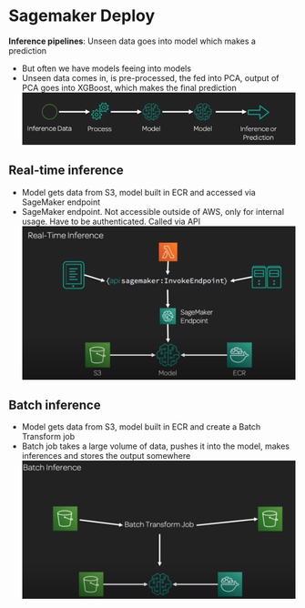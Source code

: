 # Sagemaker Deploy
**Inference pipelines**: Unseen data goes into model which makes a prediction
* But often we have models feeing into models
* Unseen data comes in, is pre-processed, the fed into PCA, output of PCA goes into XGBoost, which makes the final prediction  
![](img/9d-inf-pipe.png)

## Real-time  inference
* Model gets data from S3, model built in ECR and accessed via SageMaker endpoint
* SageMaker endpoint. Not accessible outside of AWS, only for internal usage. Have to be authenticated. Called via API
![](img/9d-inf-real.png)

## Batch inference
* Model gets data from S3, model built in ECR and create a Batch Transform job
* Batch job takes a large volume of data, pushes it into the model, makes inferences and stores the output somewhere 
![](img/9d-inf-batch.png)

